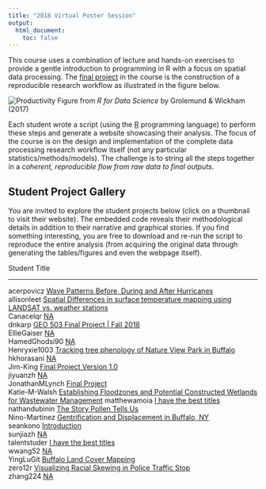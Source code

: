 ```yaml
---
title: "2018 Virtual Poster Session"
output:
  html_document:
    toc: false
---
```


This course uses a combination of lecture and hands-on exercises to provide a gentle introduction to programming in R with a focus on spatial data processing. The [final project](Project.html) in the course is the construction of a reproducible research workflow as illustrated in the figure below.

![Productivity](00_CourseIntroduction/assets/data-science.png)
Figure from _R for Data Science_ by Grolemund & Wickham (2017)

Each student wrote a script (using the [R](https://www.r-project.org/) programming language) to perform these steps and generate a website showcasing their analysis. The focus of the course is on the design and implementation of the complete data processing research workflow itself (not any particular statistics/methods/models). The challenge is to string all the steps together in a _coherent, reproducible flow from raw data to final outputs_.  

## Student Project Gallery

You are invited to explore the student projects below (click on a thumbnail to visit their website).  The embedded code reveals their methodological details in addition to their narrative and graphical stories.   If you find something interesting, you are free to download and re-run the script to reproduce the entire analysis (from acquiring the original data through generating the tables/figures and even the webpage itself).









Student          Title                                                                                                                                                             
---------------  ------------------------------------------------------------------------------------------------------------------------------------------------------------------
acerpovicz       [Wave Patterns Before, During and After Hurricanes](https://adamwilsonlabedu.github.io/geo503-2018-finalproject-acerpovicz/)                                      
allisonleet      [Spatial Differences in surface temperature mapping using LANDSAT vs. weather stations](https://adamwilsonlabedu.github.io/geo503-2018-finalproject-allisonleet)  
Canacelqr        [NA](https://adamwilsonlabedu.github.io/geo503-2018-finalproject-Canacelqr)                                                                                       
dnkarp           [GEO 503 Final Project | Fall 2018](https://adamwilsonlabedu.github.io/geo503-2018-finalproject-dnkarp/)                                                          
EllieGaiser      [NA](https://adamwilsonlabedu.github.io/geo503-2018-finalproject-EllieGaiser)                                                                                     
HamedGhodsi90    [NA](https://adamwilsonlabedu.github.io/geo503-2018-finalproject-HamedGhodsi90)                                                                                   
Henryxie1003     [Tracking tree phenology of Nature View Park in Buffalo](https://adamwilsonlabedu.github.io/geo503-2018-finalproject-Henryxie1003)                                
hkhorasani       [NA](https://adamwilsonlabedu.github.io/geo503-2018-finalproject-hkhorasani)                                                                                      
Jim-King         [Final Project Version 1.0](https://adamwilsonlabedu.github.io/geo503-2018-finalproject-Jim-King/)                                                                
jiyuanzh         [NA](https://adamwilsonlabedu.github.io/geo503-2018-finalproject-jiyuanzh)                                                                                        
JonathanMLynch   [Final Project](https://adamwilsonlabedu.github.io/geo503-2018-finalproject-JonathanMLynch/)                                                                      
Katie-M-Walsh    [Establishing Floodzones and Potential Constructed Wetlands for Wastewater Management](https://adamwilsonlabedu.github.io/geo503-2018-finalproject-Katie-M-Walsh) 
matthewamoia     [I have the best titles](https://adamwilsonlabedu.github.io/geo503-2018-finalproject-matthewamoia/)                                                               
nathandubinin    [The Story Pollen Tells Us](https://adamwilsonlabedu.github.io/geo503-2018-finalproject-nathandubinin/)                                                           
Nino-Martinez    [Gentrification and Displacement in Buffalo, NY](https://adamwilsonlabedu.github.io/geo503-2018-finalproject-Nino-Martinez/)                                      
seankono         [Introduction](https://adamwilsonlabedu.github.io/geo503-2018-finalproject-seankono/)                                                                             
sunjiazh         [NA](https://adamwilsonlabedu.github.io/geo503-2018-finalproject-sunjiazh)                                                                                        
talentstuder     [I have the best titles](https://adamwilsonlabedu.github.io/geo503-2018-finalproject-talentstuder)                                                                
wwang52          [NA](https://adamwilsonlabedu.github.io/geo503-2018-finalproject-wwang52)                                                                                         
YingLuGit        [Buffalo Land Cover Mapping](https://adamwilsonlabedu.github.io/geo503-2018-finalproject-YingLuGit/)                                                              
zero12r          [Visualizing Racial Skewing in Police Traffic Stop](https://adamwilsonlabedu.github.io/geo503-2018-finalproject-zero12r)                                          
zhang224         [NA](https://adamwilsonlabedu.github.io/geo503-2018-finalproject-zhang224)                                                                                        
